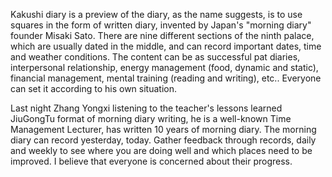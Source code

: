 Kakushi diary is a preview of the diary, as the name suggests, is to use squares in the form of written diary, invented by Japan's "morning diary" founder Misaki Sato. There are nine different sections of the ninth palace, which are usually dated in the middle, and can record important dates, time and weather conditions. The content can be as successful pat diaries, interpersonal relationship, energy management (food, dynamic and static), financial management, mental training (reading and writing), etc.. Everyone can set it according to his own situation.



Last night Zhang Yongxi listening to the teacher's lessons learned JiuGongTu format of morning diary writing, he is a well-known Time Management Lecturer, has written 10 years of morning diary. The morning diary can record yesterday, today. Gather feedback through records, daily and weekly to see where you are doing well and which places need to be improved. I believe that everyone is concerned about their progress.
